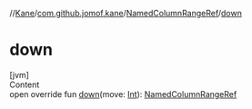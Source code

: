 //[Kane](../../index.md)/[com.github.jomof.kane](../index.md)/[NamedColumnRangeRef](index.md)/[down](down.md)



# down  
[jvm]  
Content  
open override fun [down](down.md)(move: [Int](https://kotlinlang.org/api/latest/jvm/stdlib/kotlin/-int/index.html)): [NamedColumnRangeRef](index.md)  



